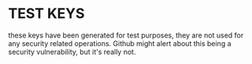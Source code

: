 # TEST KEYS

these keys have been generated for test purposes, they are not used for any security related operations. Github might alert about this being a security vulnerability, but it's really not.
